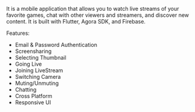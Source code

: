 It is a mobile application that allows you to watch live streams of your favorite games, chat with other viewers and streamers, and discover new content. It is built with Flutter, Agora SDK, and Firebase.

Features:
- Email & Password Authentication
- Screensharing
- Selecting Thumbnail
- Going Live
- Joining LiveStream
- Switching Camera
- Muting/Unmuting
- Chatting
- Cross Platform
- Responsive UI
